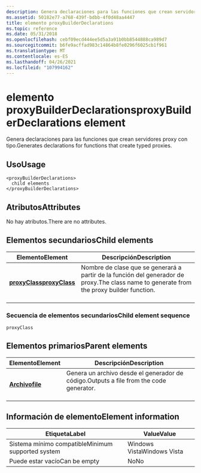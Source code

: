 ```yaml
---
description: Genera declaraciones para las funciones que crean servidores proxy con tipo.
ms.assetid: 50182e77-a768-439f-bdbb-4f0d48aa4447
title: elemento proxyBuilderDeclarations
ms.topic: reference
ms.date: 05/31/2018
ms.openlocfilehash: cebf09ecd444ee5d5a3a91b0bb8544888ca989d7
ms.sourcegitcommit: b6fe9acffad983c14864b8fe0296f6025cb1f961
ms.translationtype: MT
ms.contentlocale: es-ES
ms.lasthandoff: 04/26/2021
ms.locfileid: "107994162"
---
```

# <a name="proxybuilderdeclarations-element"></a><span data-ttu-id="6c2b8-103">elemento proxyBuilderDeclarations</span><span class="sxs-lookup"><span data-stu-id="6c2b8-103">proxyBuilderDeclarations element</span></span>

<span data-ttu-id="6c2b8-104">Genera declaraciones para las funciones que crean servidores proxy con tipo.</span><span class="sxs-lookup"><span data-stu-id="6c2b8-104">Generates declarations for functions that create typed proxies.</span></span>

## <a name="usage"></a><span data-ttu-id="6c2b8-105">Uso</span><span class="sxs-lookup"><span data-stu-id="6c2b8-105">Usage</span></span>

``` syntax
<proxyBuilderDeclarations>
  child elements
</proxyBuilderDeclarations>
```

## <a name="attributes"></a><span data-ttu-id="6c2b8-106">Atributos</span><span class="sxs-lookup"><span data-stu-id="6c2b8-106">Attributes</span></span>

<span data-ttu-id="6c2b8-107">No hay atributos.</span><span class="sxs-lookup"><span data-stu-id="6c2b8-107">There are no attributes.</span></span>

## <a name="child-elements"></a><span data-ttu-id="6c2b8-108">Elementos secundarios</span><span class="sxs-lookup"><span data-stu-id="6c2b8-108">Child elements</span></span>



| <span data-ttu-id="6c2b8-109">Elemento</span><span class="sxs-lookup"><span data-stu-id="6c2b8-109">Element</span></span>                                     | <span data-ttu-id="6c2b8-110">Descripción</span><span class="sxs-lookup"><span data-stu-id="6c2b8-110">Description</span></span>                                                                        |
|---------------------------------------------|------------------------------------------------------------------------------------|
| [<span data-ttu-id="6c2b8-111">**proxyClass**</span><span class="sxs-lookup"><span data-stu-id="6c2b8-111">**proxyClass**</span></span>](proxyclass.md)<br/> | <span data-ttu-id="6c2b8-112">Nombre de clase que se generará a partir de la función del generador de proxy.</span><span class="sxs-lookup"><span data-stu-id="6c2b8-112">The class name to generate from the proxy builder function.</span></span><br/> <br/> |



### <a name="child-element-sequence"></a><span data-ttu-id="6c2b8-113">Secuencia de elementos secundarios</span><span class="sxs-lookup"><span data-stu-id="6c2b8-113">Child element sequence</span></span>

``` syntax
proxyClass
```

## <a name="parent-elements"></a><span data-ttu-id="6c2b8-114">Elementos primarios</span><span class="sxs-lookup"><span data-stu-id="6c2b8-114">Parent elements</span></span>



| <span data-ttu-id="6c2b8-115">Elemento</span><span class="sxs-lookup"><span data-stu-id="6c2b8-115">Element</span></span>                         | <span data-ttu-id="6c2b8-116">Descripción</span><span class="sxs-lookup"><span data-stu-id="6c2b8-116">Description</span></span>                                                    |
|---------------------------------|----------------------------------------------------------------|
| [<span data-ttu-id="6c2b8-117">**Archivo**</span><span class="sxs-lookup"><span data-stu-id="6c2b8-117">**file**</span></span>](file.md)<br/> | <span data-ttu-id="6c2b8-118">Genera un archivo desde el generador de código.</span><span class="sxs-lookup"><span data-stu-id="6c2b8-118">Outputs a file from the code generator.</span></span><br/> <br/> |



## <a name="element-information"></a><span data-ttu-id="6c2b8-119">Información de elemento</span><span class="sxs-lookup"><span data-stu-id="6c2b8-119">Element information</span></span>



| <span data-ttu-id="6c2b8-120">Etiqueta</span><span class="sxs-lookup"><span data-stu-id="6c2b8-120">Label</span></span> | <span data-ttu-id="6c2b8-121">Value</span><span class="sxs-lookup"><span data-stu-id="6c2b8-121">Value</span></span> |
|-------------------------------------|---------------|
| <span data-ttu-id="6c2b8-122">Sistema mínimo compatible</span><span class="sxs-lookup"><span data-stu-id="6c2b8-122">Minimum supported system</span></span><br/> | <span data-ttu-id="6c2b8-123">Windows Vista</span><span class="sxs-lookup"><span data-stu-id="6c2b8-123">Windows Vista</span></span> |
| <span data-ttu-id="6c2b8-124">Puede estar vacío</span><span class="sxs-lookup"><span data-stu-id="6c2b8-124">Can be empty</span></span>                        | <span data-ttu-id="6c2b8-125">No</span><span class="sxs-lookup"><span data-stu-id="6c2b8-125">No</span></span>            |



 

 




